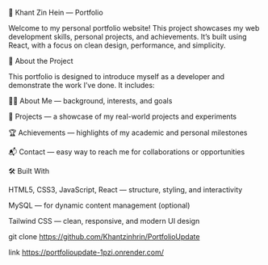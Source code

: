 🌟 Khant Zin Hein — Portfolio

Welcome to my personal portfolio website!
This project showcases my web development skills, personal projects, and achievements. It’s  built using React, with a focus on clean design, performance, and simplicity.

🚀 About the Project

This portfolio is designed to introduce myself as a developer and demonstrate the work I’ve done.
It includes:

🧑‍💻 About Me — background, interests, and goals

💼 Projects — a showcase of my real-world projects and experiments

🏆 Achievements — highlights of my academic and personal milestones

📬 Contact — easy way to reach me for collaborations or opportunities

🛠️ Built With

HTML5, CSS3, JavaScript, React — structure, styling, and interactivity

MySQL — for dynamic content management (optional)

Tailwind CSS — clean, responsive, and modern UI design 

git clone https://github.com/Khantzinhrin/PortfolioUpdate

link https://portfolioupdate-1pzi.onrender.com/

